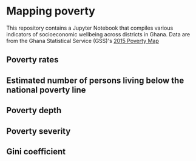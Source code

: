 # Mapping poverty

This repository contains a Jupyter Notebook that compiles various indicators of socioeconomic wellbeing across districts in Ghana. Data are from the Ghana Statistical Service (GSS)'s [2015 Poverty Map](http://www2.statsghana.gov.gh/docfiles/publications/POVERTY%20MAP%20FOR%20GHANA-05102015.pdf)
## Poverty rates
## Estimated number of persons living below the national poverty line
## Poverty depth
## Poverty severity
## Gini coefficient

